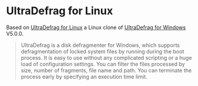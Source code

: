 # UltraDefrag for Linux
Based on [UltraDefrag for Linux](https://jp-andre.pagesperso-orange.fr/advanced-ntfs-3g.html) a Linux clone of [UltraDefrag for Windows](https://sourceforge.net/projects/ultradefrag/) V5.0.0.
> UltraDefrag is a disk defragmenter for Windows, which supports defragmentation of locked system files by running during the boot process. It is easy to use without any complicated scripting or a huge load of configuration settings. You can filter the files processed by size, number of fragments, file name and path. You can terminate the process early by specifying an execution time limit.
